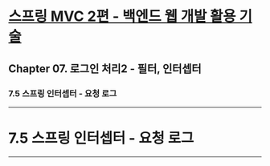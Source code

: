 # <a href = "../README.md" target="_blank">스프링 MVC 2편 - 백엔드 웹 개발 활용 기술</a>
## Chapter 07. 로그인 처리2 - 필터, 인터셉터
### 7.5 스프링 인터셉터 - 요청 로그


---

# 7.5 스프링 인터셉터 - 요청 로그

---
